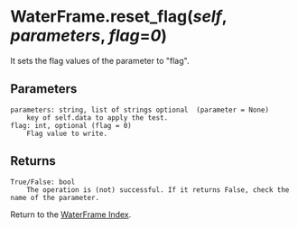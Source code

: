 # WaterFrame.reset_flag(*self*, *parameters*, *flag*=*0*)

It sets the flag values of the parameter to "flag".

## Parameters

    parameters: string, list of strings optional  (parameter = None)
        key of self.data to apply the test.
    flag: int, optional (flag = 0)
        Flag value to write.

## Returns

    True/False: bool
        The operation is (not) successful. If it returns False, check the name of the parameter.

Return to the [WaterFrame Index](index_waterframe.md).

